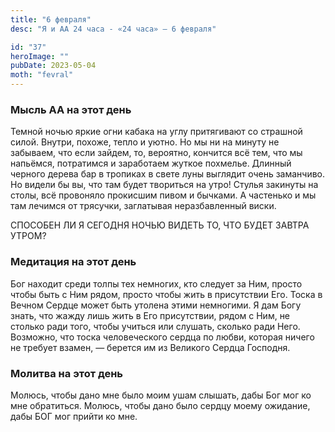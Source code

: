 ```yaml
---
title: "6 февраля"
desc: "Я и АА 24 часа - «24 часа» — 6 февраля"

id: "37"
heroImage: ""
pubDate: 2023-05-04
moth: "fevral"
---
```


### Мысль АА на этот день

Темной ночью яркие огни кабака на углу притягивают со страшной силой. Внутри,
похоже, тепло и уютно. Но мы ни на минуту не забываем, что если зайдем, то,
вероятно, кончится всё тем, что мы напьёмся, потратимся и заработаем жуткое
похмелье. Длинный черного дерева бар в тропиках в свете луны выглядит очень
заманчиво. Но видели бы вы, что там будет твориться на утро! Стулья закинуты
на столы, всё провоняло прокисшим пивом и бычками. А частенько и мы там
лечимся от трясучки, заглатывая неразбавленный виски.

СПОСОБЕН ЛИ Я СЕГОДНЯ НОЧЬЮ ВИДЕТЬ ТО, ЧТО БУДЕТ ЗАВТРА УТРОМ?

### Медитация на этот день

Бог находит среди толпы тех немногих, кто следует за Ним, просто чтобы быть с
Ним рядом, просто чтобы жить в присутствии Его. Тоска в Вечном Сердце может
быть утолена этими немногими. Я дам Богу знать, что жажду лишь жить в Его
присутствии, рядом с Ним, не столько ради того, чтобы учиться или слушать,
сколько ради Него. Возможно, что тоска человеческого сердца по любви, которая
ничего не требует взамен, — берется им из Великого Сердца Господня.

### Молитва на этот день

Молюсь, чтобы дано мне было моим ушам слышать, дабы Бог мог ко мне обратиться.
Молюсь, чтобы дано было сердцу моему ожидание, дабы БОГ мог прийти ко мне.
